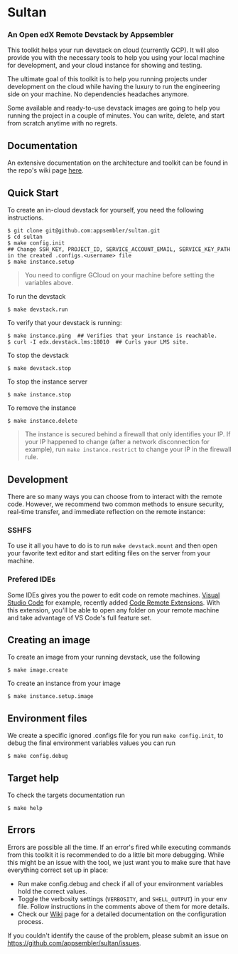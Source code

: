 # Sultan

### An Open edX Remote Devstack by Appsembler

This toolkit helps your run devstack on cloud (currently GCP). It will also provide you with the necessary tools to help you using your local machine for development, and your cloud instance for showing and testing.

The ultimate goal of this toolkit is to help you running projects under development on the cloud while having the luxury to run the engineering side on your machine. No dependencies headaches anymore. 

Some available and ready-to-use devstack images are going to help you running the project in a couple of minutes. You can write, delete, and start from scratch anytime with no regrets.

## Documentation
An extensive documentation on the architecture and toolkit can be found in the repo's wiki page [here](https://github.com/appsembler/sultan/wiki).

## Quick Start
To create an in-cloud devstack for yourself, you need the following instructions.

```Shell
$ git clone git@github.com:appsembler/sultan.git
$ cd sultan
$ make config.init
## Change SSH_KEY, PROJECT_ID, SERVICE_ACCOUNT_EMAIL, SERVICE_KEY_PATH in the created .configs.<username> file
$ make instance.setup
```

> You need to configre GCloud on your machine before setting the variables above.

To run the devstack
```shell
$ make devstack.run
```

To verify that your devstack is running:
```shell
$ make instance.ping  ## Verifies that your instance is reachable.
$ curl -I edx.devstack.lms:18010  ## Curls your LMS site.
```

To stop the devstack
```shell
$ make devstack.stop
```

To stop the instance server
```shell
$ make instance.stop
```

To remove the instance
```shell
$ make instance.delete
```

> The instance is secured behind a firewall that only identifies your IP. If your IP happened to change (after a network disconnection for example), run `make instance.restrict` to change your IP in the firewall rule.


## Development
There are so many ways you can choose from to interact with the remote code. However, we recommend two common methods to  ensure security, real-time transfer, and immediate reflection on the remote instance:

### SSHFS
To use it all you have to do is to  run `make devstack.mount` and then open your favorite text editor and start editing files on the server from your machine.

### Prefered IDEs
Some IDEs gives you the power to edit code on remote machines. [Visual Studio Code](https://code.visualstudio.com) for example, recently added [Code Remote Extensions](https://marketplace.visualstudio.com/items?itemName=ms-vscode-remote.vscode-remote-extensionpack). With this extension, you'll be able to open any folder on your remote machine and take advantage of VS Code's full feature set.

## Creating an image
To create an image from your running devstack, use the following
```shell
$ make image.create
```
To create an instance from your image
```shell
$ make instance.setup.image
```

## Environment files
We create a specific ignored .configs file for you run `make config.init`, to debug the final environment variables values you can run
```shell
$ make config.debug
```

## Target help
To check the targets documentation run
```shell
$ make help
```

## Errors
Errors are possible all the time. If an error's fired while executing commands from this toolkit it is recommended to do a little bit more debugging.
While this might be an issue with the tool, we just want you to make sure that have everything correct set up in place:
* Run make config.debug and check if all of your environment variables hold the correct values.
* Toggle the verbosity settings (`VERBOSITY`, and `SHELL_OUTPUT`) in your env file. Follow instructions in the comments above  of them for more details.
* Check our [Wiki](https://github.com/appsembler/sultan/wiki) page for a detailed documentation on the configuration process.

If you couldn't identify the cause of the problem, please submit an issue on https://github.com/appsembler/sultan/issues.
